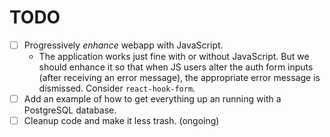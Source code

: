 # TODO

- [ ] Progressively _enhance_ webapp with JavaScript.
  - The application works just fine with or without JavaScript. But we should enhance it so that when JS users alter the auth form inputs (after receiving an error message), the appropriate error message is dismissed. Consider `react-hook-form`.
- [ ] Add an example of how to get everything up an running with a PostgreSQL database.
- [ ] Cleanup code and make it less trash. (ongoing)
